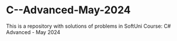 # C--Advanced-May-2024
This is a repository with solutions of problems in SoftUni Course: C# Advanced - May 2024
